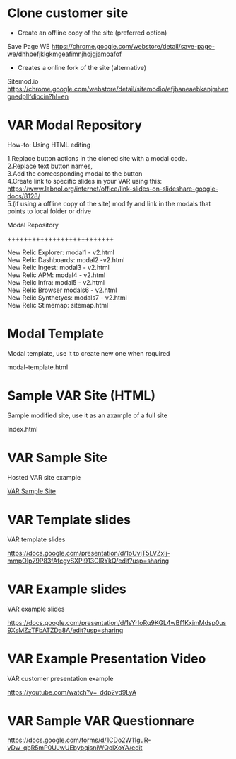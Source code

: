 # Clone customer site

- Create an offline copy of the site (preferred option)

Save Page WE https://chrome.google.com/webstore/detail/save-page-we/dhhpefjklgkmgeafimnjhojgjamoafof

- Creates a online fork of the site (alternative)

Sitemod.io https://chrome.google.com/webstore/detail/sitemodio/efjbaneaebkanjmhengnedpllfdiocin?hl=en


# VAR Modal Repository

How-to: Using HTML editing <br />

1.Replace button actions in the cloned site with a modal code. <br />
2.Replace text button names, <br />
3.Add the correcsponding modal to the button <br />
4.Create link to specific slides in your VAR using this: https://www.labnol.org/internet/office/link-slides-on-slideshare-google-docs/8128/ <br />
5.(if using a offline copy of the site) modify and link in the modals that points to local folder or drive <br /> 

Modal Repository

++++++++++++++++++++++++++

New Relic Explorer:   modal1 - v2.html <br />
New Relic Dashboards: modal2 -v2.html <br />
New Relic Ingest:     modal3 - v2.html <br />
New Relic APM:        modal4 - v2.html <br />
New Relic Infra:      modal5 - v2.html <br />
New Relic Browser     modals6 - v2.html <br />
New Relic Synthetycs: modals7 - v2.html <br />
New Relic Stimemap:   sitemap.html <br />

# Modal Template 

Modal template, use it to create new one when required

modal-template.html


# Sample VAR Site (HTML)

Sample modified site, use it as an axample of a full site

Index.html


# VAR Sample Site

Hosted VAR site example

[VAR Sample Site](http://newrelic.francismunoz.eu:8013/)

# VAR Template slides

VAR template slides

https://docs.google.com/presentation/d/1oUvjT5LVZxIj-mmpOIp79P83fAfcgvSXPl913GlRYkQ/edit?usp=sharing

# VAR Example slides

VAR example slides

https://docs.google.com/presentation/d/1sYrIoRq9KGL4wBf1KxjmMdsp0us9XsMZzTFbATZDa8A/edit?usp=sharing

# VAR Example Presentation Video

VAR customer presentation example

https://youtube.com/watch?v=_ddp2vd9LyA

# VAR Sample VAR Questionnare

https://docs.google.com/forms/d/1CDo2W11guR-vDw_qbR5mP0UJwUEbybqisniWQolXoYA/edit



